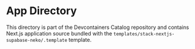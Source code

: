 # App Directory

This directory is part of the Devcontainers Catalog repository and contains Next.js application source bundled with the `templates/stack-nextjs-supabase-neko/.template` template.

